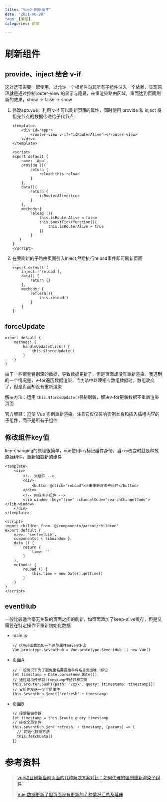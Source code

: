 ```yaml
---
title: "Vue2-刷新组件"
date: "2021-06-28"
tags: [编程]
categories: 前端

---
```


# 刷新组件

## provide、inject 结合 v-if

这对选项需要一起使用，以允许一个根组件向其所有子组件注入一个依赖，实现原理就是通过控制router-view 的显示与隐藏，来重渲染路由区域，重而达到页面刷新的效果，show -> false -> show

1. 修改app.vue，利用 v-if 可以刷新页面的属性，同时使用 provide 和 inject 将祖先节点的数据传递给子代节点

   ```
   <template>
       <div id="app">
           <router-view v-if="isRouterAlive"></router-view>
       </div>
   </template>
    
   <script>
   export default {
       name: 'App',
       provide (){
           return {
               reload:this.reload
           }
       },
       data(){
           return {
               isRouterAlive:true
           }
       },
       methods:{
           reload (){
               this.isRouterAlive = false
               this.$nextTick(function(){
                   this.isRouterAlive = true
               })
           }
      }
   }
   </script>
   ```

   

2. 在要刷新的子路由页面引入inject,然后执行reload事件即可刷新页面

   ```
   export default {    
       inject:['reload'],
       data() {
           return {}
       },
       methods: {
           reflesh(){
               this.reload()
           }
       }
   }
   ```

## forceUpdate

```
export default {
    methods: {
        handleUpdateClick() {
            this.$forceUpdate()
        }
    }
}
```

由于一些嵌套特别深的数据，导致数据更新了，但是页面却没有重新渲染。我遇到的一个情况是，v-for遍历数据渲染，当方法中处理相应数组数据时，数组改变了，但是页面却没有重新渲染

解决方法：运用 `this.$forceUpdate()`强制刷新，解决v-for更新数据不重新渲染页面

官方解释：迫使 Vue 实例重新渲染。注意它仅仅影响实例本身和插入插槽内容的子组件，而不是所有子组件

## 修改组件key值

key-changing的原理很简单，vue使用`key`标记组件身份，当`key`改变时就是释放原始组件，重新加载新的组件

```
<template>
    <div>
        <!-- 父组件 -->
        <div>
            <button @click="reLoad">点击重新渲染子组件</button>
        </div>
        <!-- 内容库子组件 -->
        <lib-window :key="time" :channelCode="searchChannelCode"></lib-window>
    </div>
</template>
 
<script>
import children from '@/components/parent/children'
export default {
    name: 'contentLib',
    components: { libWindow },
    data () {
        return {
            time: ''
        }
    },
    methods: {
        reLoad () {
            this.time = new Date().getTime()
        }
    }
}
</script>
```



## eventHub

一般比较适合毫无关系的页面之间的刷新，如页面添加了keep-alive缓存，但是又需要在特定操作下重新初始化数据

- main.js

  ```
  // 给Vue函数添加一个原型属性$eventHub
  Vue.prototype.$eventHub = Vue.prototype.$eventHub || new Vue()
  ```

- 页面A

  ```
  // 一般情况下为了避免重名需要给事件名后面加唯一标记
  let timestamp = Date.parse(new Date())
  // 通过路由传参将timestamp传给目标页面
  this.$router.push({path: '/xxx', query: {timestamp: timestamp}})
  // 父组件发送一个全局事件
  this.$eventHub.$emit('refresh' + timestamp)
  ```

- 页面B

  ```jsp
  // 接受路由参数
  let timestamp = this.$route.query.timestamp
  // 接收全局事件
  this.$eventHub.$on('refresh' + timestamp, (params) => {
  	// 初始化数据方法
  	this.fetchData()
  })
  ```

# 参考资料

> [vue项目刷新当前页面的几种解决方案对比：如何优雅的强制重新渲染子组件](https://www.cnblogs.com/goloving/p/13941836.html)
>
> [Vue 数据更新了但页面没有更新的 7 种情况汇总及延伸](https://cloud.tencent.com/developer/article/1637749)

